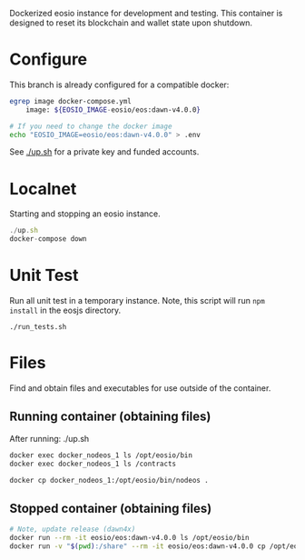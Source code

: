 Dockerized eosio instance for development and testing.  This container
is designed to reset its blockchain and wallet state upon shutdown.

# Configure

This branch is already configured for a compatible docker:

```bash
egrep image docker-compose.yml
    image: ${EOSIO_IMAGE-eosio/eos:dawn-v4.0.0}

# If you need to change the docker image
echo "EOSIO_IMAGE=eosio/eos:dawn-v4.0.0" > .env
```

See [./up.sh](./up.sh) for a private key and funded accounts.

# Localnet

Starting and stopping an eosio instance.

```js
./up.sh
docker-compose down
```

# Unit Test

Run all unit test in a temporary instance.  Note, this script will run
`npm install` in the eosjs directory.

`./run_tests.sh`

# Files

Find and obtain files and executables for use outside of the container.

## Running container (obtaining files)

After running: ./up.sh

```bash
docker exec docker_nodeos_1 ls /opt/eosio/bin
docker exec docker_nodeos_1 ls /contracts

docker cp docker_nodeos_1:/opt/eosio/bin/nodeos .
```

## Stopped container (obtaining files)

```bash
# Note, update release (dawn4x)
docker run --rm -it eosio/eos:dawn-v4.0.0 ls /opt/eosio/bin
docker run -v "$(pwd):/share" --rm -it eosio/eos:dawn-v4.0.0 cp /opt/eosio/bin/nodeos /share
```
